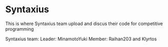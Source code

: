 # Syntaxius

This is where Syntaxius team upload and discus their code for competitive programming

Syntaxius team:
Leader: MinamotoYuki
Member: Raihan203 and Klyrtos
